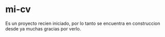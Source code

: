 # mi-cv

Es un proyecto recien iniciado, por lo tanto se encuentra en construccion desde ya muchas gracias por verlo.
